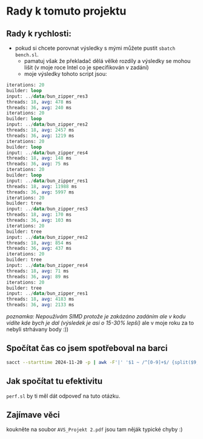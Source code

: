 # Rady k tomuto projektu
## Rady k rychlosti:
- pokud si chcete porovnat výsledky s mými můžete pustit `sbatch bench.sl`.
  - pamatuj však že překladač dělá vělké rozdíly a výsledky se mohou lišit (v moje roce Intel co je specifikován v zadání)
  - moje výsledky tohoto script jsou:
```sql
iterations: 20
builder: loop
input: ../data/bun_zipper_res3
threads: 18, avg: 478 ms
threads: 36, avg: 240 ms
iterations: 20
builder: loop
input: ../data/bun_zipper_res2
threads: 18, avg: 2457 ms
threads: 36, avg: 1219 ms
iterations: 20
builder: loop
input: ../data/bun_zipper_res4
threads: 18, avg: 148 ms
threads: 36, avg: 75 ms
iterations: 20
builder: loop
input: ../data/bun_zipper_res1
threads: 18, avg: 11988 ms
threads: 36, avg: 5997 ms
iterations: 20
builder: tree
input: ../data/bun_zipper_res3
threads: 18, avg: 170 ms
threads: 36, avg: 103 ms
iterations: 20
builder: tree
input: ../data/bun_zipper_res2
threads: 18, avg: 854 ms
threads: 36, avg: 437 ms
iterations: 20
builder: tree
input: ../data/bun_zipper_res4
threads: 18, avg: 71 ms
threads: 36, avg: 89 ms
iterations: 20
builder: tree
input: ../data/bun_zipper_res1
threads: 18, avg: 4183 ms
threads: 36, avg: 2133 ms
  ```
*poznamka: Nepoužívám SIMD protože je zakázáno zadáním ale v kodu vidíte kde bych je dal (výsledek je asi o 15-30% lepší)* ale v moje roku za to nebyli strhávany body :))

## Spočítat čas co jsem spotřeboval na barci
```bash
sacct --starttime 2024-11-20 -p | awk -F'|' '$1 ~ /^[0-9]+$/ {split($9, t, ":"); total += t[1]*3600 + t[2]*60 + t[3]; count++} END {printf "Celkem čas: %02d:%02d:%02d\nCelkem řádků: %d\n", total/3600, (total%3600)/60, total%60, count}'
```

## Jak spočítat tu efektivitu
`perf.sl` by ti měl dát odpoveď na tuto otázku.

## Zajímave věci

koukněte na soubor `AVS_Projekt 2.pdf` jsou tam něják typické chyby :)

